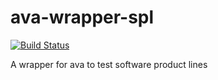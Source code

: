 # ava-wrapper-spl
[![Build Status](https://travis-ci.com/125m125/ava-wrapper-spl.svg?branch=master)](https://travis-ci.com/125m125/ava-wrapper-spl)

A wrapper for ava to test software product lines

